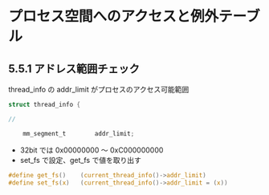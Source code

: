 # プロセス空間へのアクセスと例外テーブル

## 5.5.1 アドレス範囲チェック

thread_info の addr_limit がプロセスのアクセス可能範囲

```c
struct thread_info {

//

	mm_segment_t		addr_limit;
```
               
 * 32bit では 0x00000000 〜 0xC000000000
 * set_fs で設定、get_fs で値を取り出す

```c 
#define get_fs()	(current_thread_info()->addr_limit)
#define set_fs(x)	(current_thread_info()->addr_limit = (x))
``` 